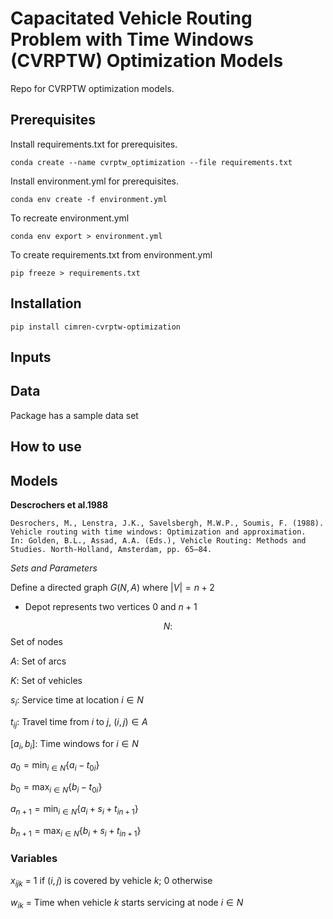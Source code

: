 Capacitated Vehicle Routing Problem with Time Windows (CVRPTW) Optimization Models
====================================================

Repo for CVRPTW optimization models.

Prerequisites
-------------

Install requirements.txt for prerequisites.

```
conda create --name cvrptw_optimization --file requirements.txt
```

Install environment.yml for prerequisites.

```
conda env create -f environment.yml
```

To recreate environment.yml

```
conda env export > environment.yml
```

To create requirements.txt from environment.yml

```
pip freeze > requirements.txt
```

Installation
------------

```
pip install cimren-cvrptw-optimization
```

Inputs
------

Data
----
Package has a sample data set


How to use
----------


Models
------

**Descrochers et al.1988**

    Desrochers, M., Lenstra, J.K., Savelsbergh, M.W.P., Soumis, F. (1988).
    Vehicle routing with time windows: Optimization and approximation.
    In: Golden, B.L., Assad, A.A. (Eds.), Vehicle Routing: Methods and Studies. North-Holland, Amsterdam, pp. 65–84.

*Sets and Parameters*

Define a directed graph $G(N, A)$ where $|V|=n+2$
- Depot represents two vertices 0 and $n+1$

$$N:$$ Set of nodes

$A:$ Set of arcs

$K:$ Set of vehicles

$s_i:$ Service time at location $i \in N$

$t_{ij}:$ Travel time from $i$ to $j$, $(i,j)\in A$

$[a_i, b_i]:$ Time windows for $i\in N$

$a_0 = \min_{i\in N}\{a_i - t_{0i}\}$

$b_0 = \max_{i\in N}\{b_i - t_{0i}\}$

$a_{n+1} = \min_{i\in N} \{a_i + s_i+ t_{in+1}\}$

$b_{n+1} = \max_{i\in N} \{b_i + s_i+ t_{in+1}\}$


### Variables 

$x_{ijk}$ = 1 if $(i,j)$ is covered by vehicle $k$; 0 otherwise

$w_{ik}$ = Time when vehicle $k$ starts servicing at node $i\in N$